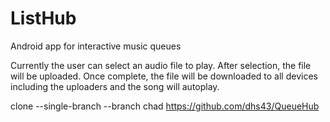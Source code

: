 # ListHub
Android app for interactive music queues

Currently the user can select an audio file to play. After selection, the file will be uploaded. Once complete, the file will be downloaded to all devices including the uploaders and the song will autoplay.

clone --single-branch --branch chad https://github.com/dhs43/QueueHub
